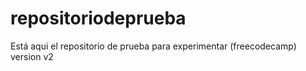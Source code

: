 # repositoriodeprueba
Está aqui el repositorio de prueba para experimentar (freecodecamp)
version v2
